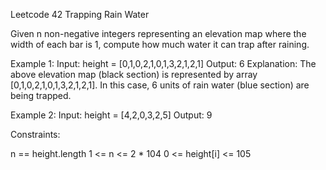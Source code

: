 Leetcode 42 Trapping Rain Water

Given n non-negative integers representing an elevation map where the width of each bar is 1, compute how much water it can trap after raining.

Example 1:
Input: height = [0,1,0,2,1,0,1,3,2,1,2,1]
Output: 6
Explanation: The above elevation map (black section) is represented by array [0,1,0,2,1,0,1,3,2,1,2,1]. In this case, 6 units of rain water (blue section) are being trapped.


Example 2:
Input: height = [4,2,0,3,2,5]
Output: 9


Constraints:

n == height.length
1 <= n <= 2 * 104
0 <= height[i] <= 105